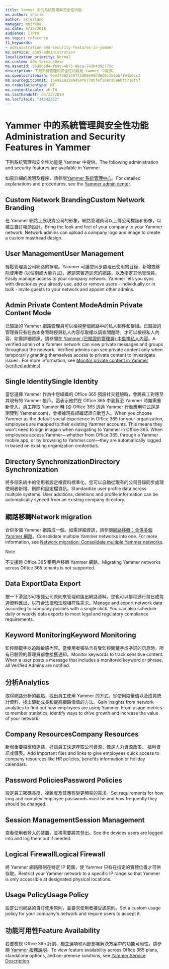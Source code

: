 ```yaml
---
title: Yammer 中的系統管理與安全性功能
ms.author: sharik
author: skjerland
manager: mnirkhe
ms.date: 6/13/2018
audience: ITPro
ms.topic: reference
f1_keywords:
- administration-and-security-features-in-yammer
ms.service: o365-administration
localization_priority: Normal
ms.custom: Adm_ServiceDesc
ms.assetid: 9638d6d4-fe9c-4075-88ca-743b4d92775c
description: 下列系統管理和安全性功能是 Yammer 中提供。
ms.openlocfilehash: 9ee3f5821597f3d09e98dd6d0c155bbf194a6cc2
ms.sourcegitcommit: 15e92292209454f6778bfef26ecab96bfc71ef5f
ms.translationtype: MT
ms.contentlocale: zh-TW
ms.lasthandoff: 05/22/2019
ms.locfileid: "34342332"
---
```

# <a name="administration-and-security-features-in-yammer"></a><span data-ttu-id="5080e-103">Yammer 中的系統管理與安全性功能</span><span class="sxs-lookup"><span data-stu-id="5080e-103">Administration and Security Features in Yammer</span></span>

<span data-ttu-id="5080e-104">下列系統管理和安全性功能是 Yammer 中提供。</span><span class="sxs-lookup"><span data-stu-id="5080e-104">The following administration and security features are available in Yammer.</span></span>
  
<span data-ttu-id="5080e-105">如需詳細的說明及程序，請參閱[Yammer 系統管理中心](https://go.microsoft.com/fwlink/?LinkId=869688)。</span><span class="sxs-lookup"><span data-stu-id="5080e-105">For detailed explanations and procedures, see the [Yammer admin center](https://go.microsoft.com/fwlink/?LinkId=869688).</span></span>
  
## <a name="custom-network-branding"></a><span data-ttu-id="5080e-106">Custom Network Branding</span><span class="sxs-lookup"><span data-stu-id="5080e-106">Custom Network Branding</span></span>
<span data-ttu-id="5080e-107"><a name="bkmk_CustomNetworkBranding"> </a></span><span class="sxs-lookup"><span data-stu-id="5080e-107"></span></span>

<span data-ttu-id="5080e-p101">在 Yammer 網路上展現貴公司的形象。網路管理員可以上傳公司標誌和影像，以建立自訂報頭設計。</span><span class="sxs-lookup"><span data-stu-id="5080e-p101">Bring the look and feel of your company to your Yammer network. Network admins can upload a company logo and image to create a custom masthead design.</span></span>
  
## <a name="user-management"></a><span data-ttu-id="5080e-110">User Management</span><span class="sxs-lookup"><span data-stu-id="5080e-110">User Management</span></span>
<span data-ttu-id="5080e-111"><a name="bkmk_UserManagement"> </a></span><span class="sxs-lookup"><span data-stu-id="5080e-111"></span></span>

<span data-ttu-id="5080e-p102">輕鬆管理貴公司網路的存取。Yammer 可讓您同步處理已使用的目錄，新增或移除使用者 (以個別或大量方式)，邀請來賓造訪您的網路，以及指定其他管理員。</span><span class="sxs-lookup"><span data-stu-id="5080e-p102">Easily manage access to your company network. Yammer lets you sync with directories you already use, add or remove users - individually or in bulk - invite guests to your network and appoint other admins.</span></span>
  
## <a name="admin-private-content-mode"></a><span data-ttu-id="5080e-114">Admin Private Content Mode</span><span class="sxs-lookup"><span data-stu-id="5080e-114">Admin Private Content Mode</span></span>
<span data-ttu-id="5080e-115"><a name="bkmk_AdminPrivate"> </a></span><span class="sxs-lookup"><span data-stu-id="5080e-115"></span></span>

<span data-ttu-id="5080e-p103">已驗證的 Yammer 網路管理員可以檢視整個網路中的私人郵件和群組。已驗證的管理員只有在為本身暫時授與私人內容存取權以調查問題時，才可以檢視私人內容。如需詳細資訊，請參閱[在 Yammer (已驗證的管理員) 中監視私人內容](https://go.microsoft.com/fwlink/?LinkId=627479)。</span><span class="sxs-lookup"><span data-stu-id="5080e-p103">A verified admin of a Yammer network can view private messages and groups throughout the network.  Verified admins can see private content only when temporarily granting themselves access to private content to investigate issues.  For more information, see [Monitor private content in Yammer (verified admins)](https://go.microsoft.com/fwlink/?LinkId=627479).</span></span>
  
## <a name="single-identity"></a><span data-ttu-id="5080e-119">Single Identity</span><span class="sxs-lookup"><span data-stu-id="5080e-119">Single Identity</span></span>
<span data-ttu-id="5080e-120"><a name="bkmk_o365_user_mapping"> </a></span><span class="sxs-lookup"><span data-stu-id="5080e-120"></span></span>

<span data-ttu-id="5080e-p104">當您選擇 Yammer 作為中您組織的 Office 365 預設社交體驗時，會將員工對應至其現有的 Yammer 帳戶。這表示他們在 Office 365 中瀏覽至 Yammer 時無需重新登入。員工存取 Yammer 時 (從 Office 365 透過 Yammer 行動應用程式還是瀏覽到 Yammer.com)，會根據現有組織認證自動登入。</span><span class="sxs-lookup"><span data-stu-id="5080e-p104">When you choose Yammer as the default social experience in Office 365 for your organization, employees are mapped to their existing Yammer accounts. This means they won't need to sign in again when navigating to Yammer in Office 365. When employees access Yammer—whether from Office 365, through a Yammer mobile app, or by browsing to Yammer.com—they are automatically logged in based on existing organization credentials.</span></span>
  
## <a name="directory-synchronization"></a><span data-ttu-id="5080e-124">Directory Synchronization</span><span class="sxs-lookup"><span data-stu-id="5080e-124">Directory Synchronization</span></span>
<span data-ttu-id="5080e-125"><a name="bkmk_DirectorySynchronization"> </a></span><span class="sxs-lookup"><span data-stu-id="5080e-125"></span></span>

<span data-ttu-id="5080e-p105">將多個系統中的使用者設定檔資料標準化。您可以自動從現有的公司目錄同步處理使用者新增、刪除和設定檔資訊。</span><span class="sxs-lookup"><span data-stu-id="5080e-p105">Standardize user profile data across multiple systems. User additions, deletions and profile information can be automatically synced from an existing company directory.</span></span>
  
## <a name="network-migration"></a><span data-ttu-id="5080e-128">網路移轉</span><span class="sxs-lookup"><span data-stu-id="5080e-128">Network migration</span></span>
<span data-ttu-id="5080e-129"><a name="bkmk_NetworkMigration"> </a></span><span class="sxs-lookup"><span data-stu-id="5080e-129"></span></span>

<span data-ttu-id="5080e-p106">合併多個 Yammer 網路成一個。如需詳細資訊，請參閱[網路移轉：合併多個 Yammer 網路](https://go.microsoft.com/fwlink/?LinkID=617488)。</span><span class="sxs-lookup"><span data-stu-id="5080e-p106">Consolidate multiple Yammer networks into one. For more information, see [Network migration: Consolidate multiple Yammer networks](https://go.microsoft.com/fwlink/?LinkID=617488).</span></span>
  
> [!NOTE]
> <span data-ttu-id="5080e-132">不支援跨 Office 365 租用戶移轉 Yammer 網路。</span><span class="sxs-lookup"><span data-stu-id="5080e-132">Migrating Yammer networks across Office 365 tenants is not supported.</span></span> 
  
## <a name="data-export"></a><span data-ttu-id="5080e-133">Data Export</span><span class="sxs-lookup"><span data-stu-id="5080e-133">Data Export</span></span>
<span data-ttu-id="5080e-134"><a name="bkmk_DataExport"> </a></span><span class="sxs-lookup"><span data-stu-id="5080e-134"></span></span>

<span data-ttu-id="5080e-p107">按一下滑鼠即可根據公司原則來管理和匯出網路資料。您也可以排程進行每日或每週資料匯出，以符合法律和法規相符性需求。</span><span class="sxs-lookup"><span data-stu-id="5080e-p107">Manage and export network data according to company policies with a single click. You can also schedule daily or weekly data exports to meet legal and regulatory compliance requirements.</span></span>
  
## <a name="keyword-monitoring"></a><span data-ttu-id="5080e-137">Keyword Monitoring</span><span class="sxs-lookup"><span data-stu-id="5080e-137">Keyword Monitoring</span></span>
<span data-ttu-id="5080e-138"><a name="bkmk_KeywordMonitoring"> </a></span><span class="sxs-lookup"><span data-stu-id="5080e-138"></span></span>

<span data-ttu-id="5080e-p108">監控關鍵字以追蹤敏感內容。當使用者張貼含有受監控關鍵字或字詞的訊息時，所有已驗證的管理員都會接獲通知。</span><span class="sxs-lookup"><span data-stu-id="5080e-p108">Monitor keywords to track sensitive content. When a user posts a message that includes a monitored keyword or phrase, all Verified Admins are notified.</span></span>
  
## <a name="analytics"></a><span data-ttu-id="5080e-141">分析</span><span class="sxs-lookup"><span data-stu-id="5080e-141">Analytics</span></span>
<span data-ttu-id="5080e-142"><a name="bkmk_Analytics"> </a></span><span class="sxs-lookup"><span data-stu-id="5080e-142"></span></span>

<span data-ttu-id="5080e-p109">取得網路分析的觀點，找出員工使用 Yammer 的方式。從使用度量值以及成員統計資料，找出驅動成長和提高網路價值的方法。</span><span class="sxs-lookup"><span data-stu-id="5080e-p109">Gain insights from network analytics to find out how employees are using Yammer. From usage metrics to member statistics, identify ways to drive growth and increase the value of your network.</span></span>
  
## <a name="company-resources"></a><span data-ttu-id="5080e-145">Company Resources</span><span class="sxs-lookup"><span data-stu-id="5080e-145">Company Resources</span></span>
<span data-ttu-id="5080e-146"><a name="bkmk_CompanyResources"> </a></span><span class="sxs-lookup"><span data-stu-id="5080e-146"></span></span>

<span data-ttu-id="5080e-147">新增重要檔案和連結，好讓員工快速存取公司資源，像是人力資源政策、 福利資訊或假表。</span><span class="sxs-lookup"><span data-stu-id="5080e-147">Add important files and links to give employees quick access to company resources like HR policies, benefits information or holiday calendars.</span></span>
  
## <a name="password-policies"></a><span data-ttu-id="5080e-148">Password Policies</span><span class="sxs-lookup"><span data-stu-id="5080e-148">Password Policies</span></span>
<span data-ttu-id="5080e-149"><a name="bkmk_PasswordPolicies"> </a></span><span class="sxs-lookup"><span data-stu-id="5080e-149"></span></span>

<span data-ttu-id="5080e-150">設定員工密碼長度、複雜度及其應有變更頻率的需求。</span><span class="sxs-lookup"><span data-stu-id="5080e-150">Set requirements for how long and complex employee passwords must be and how frequently they should be changed.</span></span>
  
## <a name="session-management"></a><span data-ttu-id="5080e-151">Session Management</span><span class="sxs-lookup"><span data-stu-id="5080e-151">Session Management</span></span>
<span data-ttu-id="5080e-152"><a name="bkmk_SessionManagement"> </a></span><span class="sxs-lookup"><span data-stu-id="5080e-152"></span></span>

<span data-ttu-id="5080e-153">查看使用者登入的裝置，並視需要將其登出。</span><span class="sxs-lookup"><span data-stu-id="5080e-153">See the devices users are logged into and log them out if needed.</span></span>
  
## <a name="logical-firewall"></a><span data-ttu-id="5080e-154">Logical Firewall</span><span class="sxs-lookup"><span data-stu-id="5080e-154">Logical Firewall</span></span>
<span data-ttu-id="5080e-155"><a name="bkmk_LogicalFirewall"> </a></span><span class="sxs-lookup"><span data-stu-id="5080e-155"></span></span>

<span data-ttu-id="5080e-156">將 Yammer 網路限制在特定 IP 範圍，使 Yammer 只有在指定的實體位置才可供存取。</span><span class="sxs-lookup"><span data-stu-id="5080e-156">Restrict your Yammer network to a specific IP range so that Yammer is only accessible at designated physical locations.</span></span>
  
## <a name="usage-policy"></a><span data-ttu-id="5080e-157">Usage Policy</span><span class="sxs-lookup"><span data-stu-id="5080e-157">Usage Policy</span></span>
<span data-ttu-id="5080e-158"><a name="bkmk_UsagePolicy"> </a></span><span class="sxs-lookup"><span data-stu-id="5080e-158"></span></span>

<span data-ttu-id="5080e-159">設定公司網路的自訂使用原則，並要求使用者接受該原則。</span><span class="sxs-lookup"><span data-stu-id="5080e-159">Set a custom usage policy for your company's network and require users to accept it.</span></span>
  
## <a name="feature-availability"></a><span data-ttu-id="5080e-160">功能可用性</span><span class="sxs-lookup"><span data-stu-id="5080e-160">Feature Availability</span></span>
<span data-ttu-id="5080e-161"><a name="bkmk_UsagePolicy"> </a></span><span class="sxs-lookup"><span data-stu-id="5080e-161"></span></span>

<span data-ttu-id="5080e-162">若要檢視 Office 365 計劃、獨立選項和內部部署解決方案中的功能可用性，請參閱 [Yammer 服務說明](yammer-service-description.md)。</span><span class="sxs-lookup"><span data-stu-id="5080e-162">To view feature availability across Office 365 plans, standalone options, and on-premise solutions, see [Yammer Service Description](yammer-service-description.md).</span></span>
  

